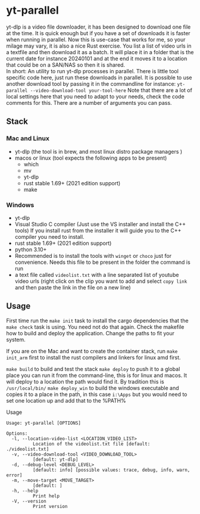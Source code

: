  # yt-parallel
yt-dlp is a video file downloader, it has been designed to download one file at the time. It is quick enough but if you have a set of downloads it is faster 
when running in parallel. Now this is use-case that works for me, so your milage may vary, it is also a nice Rust exercise. You list a list of video urls in a textfile and then download it as a batch. It will place it in a folder that is the current date for instance 20240101 and at the end it moves it to a location that could be on a SAN/NAS so then it is shared.  
In short: 
An utility to run yt-dlp processes in parallel. There is little tool specific code here, just run 
these downloads in parallel. 
It is possible to use another download tool by passing it in the commandline for instance: `yt-parallel --video-download-tool your-tool-here`
Note that there are a lot of local settings here that you need to adapt to your needs, check the 
code comments for this. There are a number of arguments you can pass. 

## Stack 

### Mac and Linux
- yt-dlp (the tool is in brew, and most linux distro package managers )
- macos or linux (tool expects the following apps to be present)
  - which
  - mv
  - yt-dlp
  - rust stable 1.69+ (2021 edition support)
  - make
### Windows
  - yt-dlp
  - Visual Studio C compiler (Just use the VS installer and install the C++ tools) If you install rust from the installer it will guide you to the C++ compiler you need to install. 
  - rust stable 1.69+  (2021 edition support)
  - python 3.10+ 
  - Recommended is to install the tools with `winget` or `choco` just for convenience. 
Needs this file to be present in the folder the command is run 
  - a text file called `videolist.txt` with a line separated list of youtube video urls (right click on the clip you want to add and select `copy link` and then paste the link in the file on a new line)
## Usage 

First time run the `make init` task to install the cargo dependencies that the `make check` task is using. You need not do that again.
Check the makefile how to build and deploy the application. Change the paths to fit your system.

If you are on the Mac and want to create the container stack, run `make init_arm` first to install the rust
compilers and linkers for linux amd first. 

`make build` to build and test the stack 
`make deploy` to push it to a global place you can run it from the command-line, this is for linux and macos. It will deploy to a location the path would find it. By tradition this is `/usr/local/bin/`
`make deploy_win` to build the windows executable and copies it to a place in the path, in this case `i:\Apps` but you would need to set one location up and add that to the %PATH%
 
Usage
```text
Usage: yt-parallel [OPTIONS]

Options:
  -l, --location-video-list <LOCATION_VIDEO_LIST>
          Location of the videolist.txt file [default: ./videolist.txt]
  -v, --video-download-tool <VIDEO_DOWNLOAD_TOOL>
          [default: yt-dlp]
  -d, --debug-level <DEBUG_LEVEL>
          [default: info] [possible values: trace, debug, info, warn, error]
  -m, --move-target <MOVE_TARGET>
          [default: ]
  -h, --help
          Print help
  -V, --version
          Print version

```

